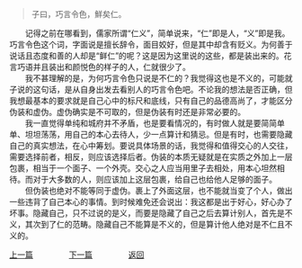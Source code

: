 > 子曰，巧言令色，鮮矣仁。

&emsp;&emsp;记得之前在哪看到，儒家所谓“仁义”，简单说来，“仁”即是人，“义”即是我。巧言令色这个词，字面说是擅长辞令，面目姣好，但是其中却含有贬义。为何善于说话且态度和善的人却是“鲜仁”的呢？这是因为这里说的这些，都是装出来的。花言巧语并且装出和颜悦色的样子的人，仁就很少了。<br>
&emsp;&emsp;我不甚理解的是，为何巧言令色只说是不仁的？我觉得这也是不义的，可能就子说的这句话，是从自身出发去看别人的巧言令色吧。不论我的想法是否正确，但我想最基本的要求就是自己心中的标尺和底线，只有自己的品德高尚了，才能区分伪装和虚伪。虚伪确实是不可取的，但是伪装有时还是非常必要的。<br>
&emsp;&emsp;我一直觉得单纯和城府并不矛盾，也是要看情况的，有时做人就是要简简单单、坦坦荡荡，用自己的本心去待人，少一点算计和猜忌。但是有时，也需要隐藏自己的真实想法，在心中筹划。要说具体场景的话，我觉得和值得交心的人交往，需要选择前者，相反，则应该选择后者。伪装的本质无疑就是在实质之外加上一层包裹，相当于一个面子、一个外壳。交心之人应当用里子去相处，用本心坦然相待。而对于大多数的人，则应该加上这层包裹，给自己也给他人足够的面子。<br>
&emsp;&emsp;但伪装也绝对不能等同于虚伪。裹上了外面这层，也不能就当变了个人，做出一些违背了自己本心的事情。到时候难免还会说出：我这都是出于好心，好心办了坏事。隐藏自己，只不过说的是义，而要是隐藏了自己之后去算计别人，首先是不义，其次到了仁的范畴。隐藏自己不能算是不义的，但是算计他人绝对是不仁且不义的。<br>

[上一篇](https://tianlujun.github.io/reading-notes/LunYu/XueEr/20190412_xueer_02)
&emsp;&emsp;&emsp;&emsp;
[下一篇](https://tianlujun.github.io/reading-notes/LunYu/XueEr/20190412_xueer_04)
&emsp;&emsp;&emsp;&emsp;
[返回](https://tianlujun.github.io/reading-notes/LunYu/XueEr)